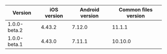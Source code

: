 | Version | iOS version | Android version | Common files version |
|---------|-------------|-----------------|----------------------|
| 1.0.0-beta.2 | 4.43.2 | 7.12.0 | 11.1.1 |
| 1.0.0-beta.1 | 4.43.0 | 7.11.1 | 10.10.0 |
